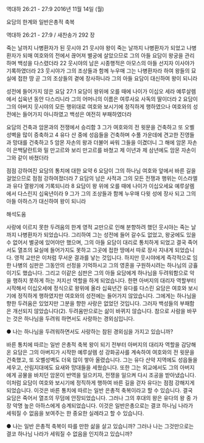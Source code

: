역대하 26:21 - 27:9 
2016년 11월 14일 (월)

요담의 한계와 일반은총적 축복



역대하 26:21 - 27:9 / 새찬송가 292 장


죽는 날까지 나병환자가 된 웃시야
21 웃시야 왕이 죽는 날까지 나병환자가 되었고 나병 환자가 되매 여호와의 전에서 끊어져 별궁에 살았으므로 그의 아들 요담이 왕궁을 관리하며 백성을 다스렸더라 22 웃시야의 남은 시종행적은 아모스의 아들 선지자 이사야가 기록하였더라 23 웃시야가 그의 조상들과 함께 누우매 그는 나병환자라 하여 왕들의 묘실에 접한 땅 곧 그의 조상들의 곁에 장사하니라 그의 아들 요담이 대신하여 왕이 되니라

성전에 들어가지 않은 요담
27:1 요담이 왕위에 오를 때에 나이가 이십오 세라 예루살렘에서 십육년 동안 다스리니라 그의 어머니의 이름은 여루사요 사독의 딸이더라 2 요담이 그의 아버지 웃시야의 모든 행위대로 여호와 보시기에 정직하게 행하였으나 여호와의 성전에는 들어가지 아니하였고 백성은 여전히 부패하였더라

요담의 건축과 암몬과의 전쟁에서 승리함
3 그가 여호와의 전 윗문을 건축하고 또 오벨 성벽을 많이 증축하고 4 유다 산 중에 성읍들을 건축하며 수풀 가운데에 견고한 진영들과 망대를 건축하고 5 암몬 자손의 왕과 더불어 싸워 그들을 이겼더니 그 해에 암몬 자손이 은백달란트와 밀 만고르와 보리 만고르를 바쳤고 제 이년과 제 삼년에도 암몬 자손이 그와 같이 바쳤더라

점점 강하여진 요담의 통치에 대한 요약
6 요담이 그의 하나님 여호와 앞에서 바른 길을 걸었으므로 점점 강하여졌더라 7 요담의 남은 사적과 그의 모든 전쟁과 행위는 이스라엘과 유다 열왕기에 기록되니라 8 요담이 왕 위에 오를 때에 나이가 이십오세요 예루살렘에서 다스린지 십육년이라 9 그가 그의 조상들과 함께 누우매 다윗 성에 장사 되고 그의 아들 아하스가 대신하여 왕이 되니라

해석도움





사랑에 이르지 못한 두려움의 한계
영적 교만으로 인해 분향하려 했던 웃시야는 죽는 날까지 나병환자가 되었습니다.
그리하여 그는 성전에 들어 갈수도 없었고, 왕궁에도 있을 수 없어서 별궁에 있어야만 했으며, 그의 아들 요담이 대리로 통치하게 되었고 결국 죽어서도 열조의 묘실에 들어가지도 못하고 그곳에 접한 땅에서 따로 장사 지내게 되었습니다. 영적 교만은 이처럼 무서운 결과를 낳는 것입니다. 하지만 웃시야에게 즉각적으로 임한 나병의 심판은 그동안의 선정을 기억하시고 그의 영혼을 구원하시려는 하나님의 긍휼이기도 했습니다. 그리고 이같은 심판은 그의 아들 요담에게 하나님을 두려워함으로 악을 행하지 못하게 하는 저지선 역할을 하게 되었습니다. 한편 아버지의 대리자 역할부터 시작해서 이십오세에 정식으로 왕위에 올라 십육년간 유다를 다스린 요담은 여호와 보시기에 정직하게 행하였지만 여호와의 성전에는 들어가지 않았습니다. 그에게는 하나님을 향한 두려움은 있었지만 그분을 향한 사랑은 없었던 것입니다. 그러자 백성들의 부패함은 개선되지 않았습니다(2). 두려움만으로는 삶이 바뀌지 않습니다. 참으로 사람을 바꾸는 것은 하나님을 두려워 하면서도 사랑하는 경외심입니다.

● 나는 하나님을 두려워하면서도 사랑하는 참된 경외심을 가지고 있습니까?

바른 통치에 따르는 일반 은총적 축복
왕이 되기 전부터 아버지의 대리자 역할을 감당해 온 요담은 그의 아버지가 시작한 예루살렘 성 강화공사를 계속하여 여호와의 전 윗문을 건축했고, 또 오벨성벽도 더욱 많이 쌓아 올렸습니다. 그는 유다 산악 지역에도 성읍들을 세우고, 산림지대에도 요새와 망대들을 세웠습니다. 또한 그는 외교에서도 그의 아버지에게 공물을 바치던 암몬이 반역을 일으키자, 전쟁을 일으켜 다시 조공을 받아냈습니다. 이처럼 요담이 여호와 보시기에 정직하게 행하여 바른 길을 걷자 유다는 점점 강해지게 되었습니다. 이것은 바른 통치에 따르는 일반 은총적 축복이라고 할 수 있습니다. 결국 요담은 죽어서 열조의 무덤에 안장되었습니다. 그러나 그의 후대의 왕은 유다의 왕 중 가장 악명 높은 아하스에게 승계되었습니다. 이것은 일반은총으로는 결코 하나님 나라가 세워질 수 없음을 보여주는 한 중요한 실례라고 할 수 있습니다.

● 나는 일반 은총적 축복이 따를 만한 삶을 살고 있습니까? 
그러나 나는 그것만으로는 결코 하나님 나라가 세워질 수 없음을 인지하고 있습니까?